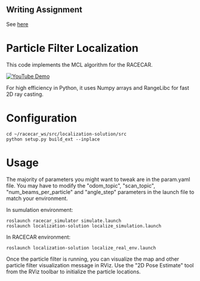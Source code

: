 ## Writing Assignment
See [here](solution.ipynb)

# Particle Filter Localization


This code implements the MCL algorithm for the RACECAR. 

[![YouTube Demo](./media/thumb.jpg)](https://www.youtube.com/watch?v=-c_0hSjgLYw)

For high efficiency in Python, it uses Numpy arrays and RangeLibc for fast 2D ray casting.

# Configuration
```
cd ~/racecar_ws/src/localization-solution/src
python setup.py build_ext --inplace
```

# Usage

The majority of parameters you might want to tweak are in the param.yaml file. You may have to modify the "odom_topic", "scan_topic", "num_beams_per_particle" and "angle_step" parameters in the launch file to match your environment.

In sumulation environment:
```
roslaunch racecar_simulator simulate.launch
roslaunch localization-solution localize_simulation.launch
```

In RACECAR environment:
```
roslaunch localization-solution localize_real_env.launch
```


Once the particle filter is running, you can visualize the map and other particle filter visualization message in RViz. Use the "2D Pose Estimate" tool from the RViz toolbar to initialize the particle locations.
